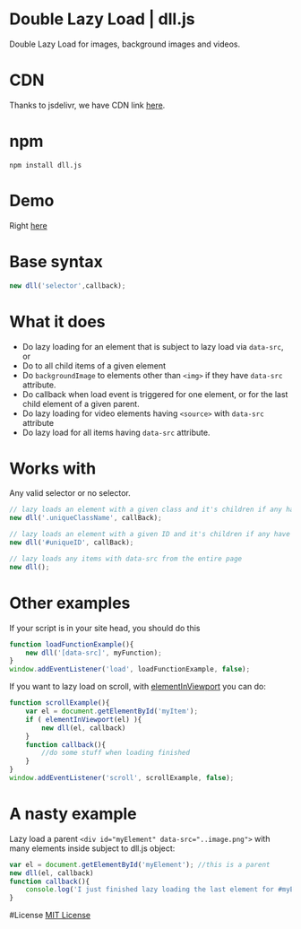 # Double Lazy Load | dll.js
Double Lazy Load for images, background images and videos.

# CDN
Thanks to jsdelivr, we have CDN link <a href="http://www.jsdelivr.com/#!dll.js">here</a>.

# npm
```
npm install dll.js
```

# Demo
Right <a href="http://thednp.github.io/dll.js/">here</a>

# Base syntax
```js
new dll('selector',callback);
```
	
# What it does
* Do lazy loading for an element that is subject to lazy load via `data-src`, or
* Do to all child items of a given element
* Do <code>backgroundImage</code> to elements other than <code>&lt;img&gt;</code> if they have <code>data-src</code> attribute.
* Do callback when load event is triggered for one element, or for the last child element of a given parent.
* Do lazy loading for video elements having `<source>` with `data-src` attribute
* Do lazy load for all items having <code>data-src</code> attribute.

# Works with
Any valid selector or no selector.
```js
// lazy loads an element with a given class and it's children if any have data-src
new dll('.uniqueClassName', callBack); 

// lazy loads an element with a given ID and it's children if any have data-src
new dll('#uniqueID', callBack); 

// lazy loads any items with data-src from the entire page
new dll(); 
```
    
# Other examples
If your script is in your site head, you should do this
```js
function loadFunctionExample(){
	new dll('[data-src]', myFunction);
}
window.addEventListener('load', loadFunctionExample, false);
```

If you want to lazy load on scroll, with [elementInViewport](https://gist.github.com/vincentorback/9ca8446a4c7c87ce3623) you can do:
```js
function scrollExample(){
	var el = document.getElementById('myItem');
	if ( elementInViewport(el) ){
		new dll(el, callback)
	}
	function callback(){
		//do some stuff when loading finished
	}
}
window.addEventListener('scroll', scrollExample, false);
```	

# A nasty example
Lazy load a parent `<div id="myElement" data-src="..image.png">` with many elements inside subject to dll.js object:
```js
var el = document.getElementById('myElement'); //this is a parent
new dll(el, callback)
function callback(){
	console.log('I just finished lazy loading the last element for #myElement')
}
```

#License
<a href="https://github.com/thednp/dll.js/blob/master/LICENSE">MIT License</a>
